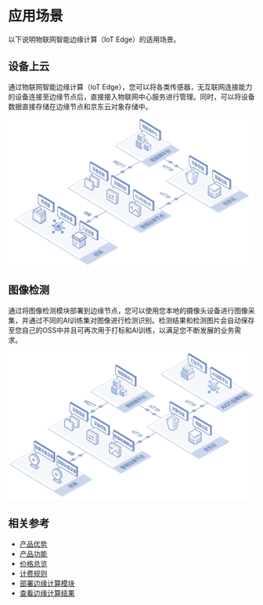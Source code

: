 # 应用场景

以下说明物联网智能边缘计算（IoT Edge）的适用场景。

## 设备上云
通过物联网智能边缘计算（IoT Edge），您可以将各类传感器，无互联网连接能力的设备连接至边缘节点后，直接接入物联网中心服务进行管理。同时，可以将设备数据直接存储在边缘节点和京东云对象存储中。

![设备上云场景](../../../../image/IoT/IoT-Edge/connect-device.png)


## 图像检测
通过将图像检测模块部署到边缘节点，您可以使用您本地的摄像头设备进行图像采集，并通过不同的AI训练集对图像进行检测识别。检测结果和检测图片会自动保存至您自己的OSS中并且可再次用于打标和AI训练，以满足您不断发展的业务需求。

![图像检测场景](../../../../image/IoT/IoT-Edge/Image-Detector.png)


## 相关参考

- [产品优势](../Introduction/Benefits.md)
- [产品功能](../Introduction/Features.md)
- [价格总览](../Pricing/Price-Overview.md)
- [计费规则](../Pricing/Billing-Rules.md)
- [部署边缘计算模块](../Operation-Guide/Edge-Module/Deploy-Edge-Module.md)
- [查看边缘计算结果](../Operation-Guide/Edge-Module/View-Module-Result.md)
